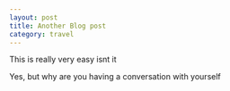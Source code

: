 ```yaml
---
layout: post
title: Another Blog post
category: travel
---
```



This is really very easy isnt it&nbsp;

Yes, but why are you having a conversation with yourself